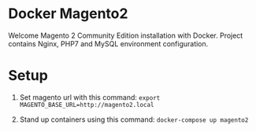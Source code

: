 # Docker Magento2
Welcome Magento 2 Community Edition installation with Docker.
Project contains Nginx, PHP7 and MySQL environment configuration.

# Setup

1) Set magento url with this command: `export MAGENTO_BASE_URL=http://magento2.local`

2) Stand up containers using this command: `docker-compose up magento2`
